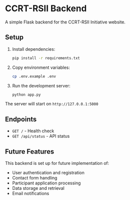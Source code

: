 # CCRT-RSII Backend

A simple Flask backend for the CCRT-RSII Initiative website.

## Setup

1. Install dependencies:
   ```bash
   pip install -r requirements.txt
   ```

2. Copy environment variables:
   ```bash
   cp .env.example .env
   ```

3. Run the development server:
   ```bash
   python app.py
   ```

The server will start on `http://127.0.0.1:5000`

## Endpoints

- `GET /` - Health check
- `GET /api/status` - API status

## Future Features

This backend is set up for future implementation of:
- User authentication and registration
- Contact form handling
- Participant application processing
- Data storage and retrieval
- Email notifications

